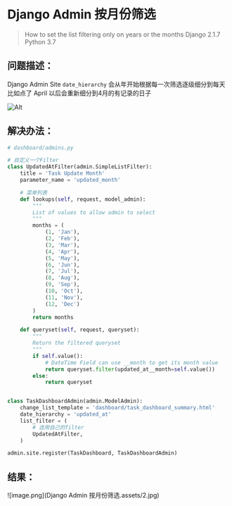 # Django Admin 按月份筛选

> How to set the list filtering only on years or the months
> Django 2.1.7
> Python 3.7



## 问题描述：

Django Admin Site `date_hierarchy` 会从年开始根据每一次筛选逐级细分到每天
比如点了 April 以后会重新细分到4月的有记录的日子

![Alt](images.asserts/1.jpg)

## 解决办法：
```py
# dashboard/admins.py

# 自定义一个Filter
class UpdatedAtFilter(admin.SimpleListFilter):
    title = 'Task Update Month'
    parameter_name = 'updated_month'

    # 菜单列表
    def lookups(self, request, model_admin):
        """
        List of values to allow admin to select
        """
        months = (
            (1, 'Jan'),
            (2, 'Feb'),
            (3, 'Mar'),
            (4, 'Apr'),
            (5, 'May'),
            (6, 'Jun'),
            (7, 'Jul'),
            (8, 'Aug'),
            (9, 'Sep'),
            (10, 'Oct'),
            (11, 'Nov'),
            (12, 'Dec')
        )
        return months

    def queryset(self, request, queryset):
        """
        Return the filtered queryset
        """
        if self.value():
            # DateTime Field can use __month to get its month value
            return queryset.filter(updated_at__month=self.value())
        else:
            return queryset


class TaskDashboardAdmin(admin.ModelAdmin):
    change_list_template = 'dashboard/task_dashboard_summary.html'
    date_hierarchy = 'updated_at'
    list_filter = (
        # 选用自己的filter
        UpdatedAtFilter,
    )

admin.site.register(TaskDashboard, TaskDashboardAdmin)
```

## 结果：
![image.png](Django Admin 按月份筛选.assets/2.jpg)

